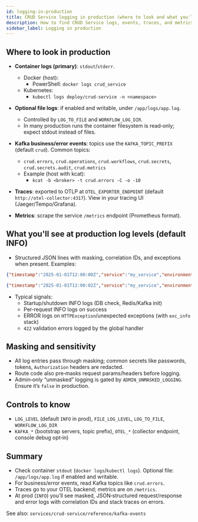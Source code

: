 ```yaml
---
id: logging-in-production
title: CRUD Service logging in production (where to look and what you'll see)
description: How to find CRUD Service logs, events, traces, and metrics in production; default log levels; masking; and relevant runtime controls.
sidebar_label: Logging in production
---
```


## Where to look in production

- **Container logs (primary)**: `stdout`/`stderr`.
  - Docker (host):
    - PowerShell: `docker logs crud_service`
  - Kubernetes:
    - `kubectl logs deploy/crud-service -n <namespace>`

- **Optional file logs**: if enabled and writable, under `/app/logs/app.log`.
  - Controlled by `LOG_TO_FILE` and `WORKFLOW_LOG_DIR`.
  - In many production runs the container filesystem is read‑only; expect stdout instead of files.

- **Kafka business/error events**: topics use the `KAFKA_TOPIC_PREFIX` (default `crud`). Common topics:
  - `crud.errors`, `crud.operations`, `crud.workflows`, `crud.secrets`, `crud.secrets.audit`, `crud.metrics`
  - Example (host with kcat):
    - `kcat -b <broker> -t crud.errors -C -o -10`

- **Traces**: exported to OTLP at `OTEL_EXPORTER_ENDPOINT` (default `http://otel-collector:4317`). View in your tracing UI (Jaeger/Tempo/Grafana).

- **Metrics**: scrape the service `/metrics` endpoint (Prometheus format).

## What you'll see at production log levels (default INFO)

- Structured JSON lines with masking, correlation IDs, and exceptions when present. Examples:

```json
{"timestamp":"2025-01-01T12:00:00Z","service":"my_service","environment":"prod","name":"app","level":"INFO","message":"Received execute request","correlation_id":"b1e...","system":"entraid_contractors","object_type":"user","action":"create","params":{"Password":"****MASKED****","Email":"john@example.com"},"user":"auth:account:..."}
```

```json
{"timestamp":"2025-01-01T12:00:02Z","service":"my_service","environment":"prod","name":"app","level":"ERROR","message":"HTTPException occurred: Validation failed","correlation_id":"b1e...","exception":"Traceback (most recent call last): ..."}
```

- Typical signals:
  - Startup/shutdown INFO logs (DB check, Redis/Kafka init)
  - Per‑request INFO logs on success
  - ERROR logs on `HTTPException`/unexpected exceptions (with `exc_info` stack)
  - `422` validation errors logged by the global handler

## Masking and sensitivity

- All log entries pass through masking; common secrets like passwords, tokens, `Authorization` headers are redacted.
- Route code also pre‑masks request params/headers before logging.
- Admin‑only “unmasked” logging is gated by `ADMIN_UNMASKED_LOGGING`. Ensure it’s `false` in production.

## Controls to know

- `LOG_LEVEL` (default `INFO` in prod), `FILE_LOG_LEVEL`, `LOG_TO_FILE`, `WORKFLOW_LOG_DIR`
- `KAFKA_*` (bootstrap servers, topic prefix), `OTEL_*` (collector endpoint, console debug opt‑in)

## Summary

- Check container `stdout` (`docker logs`/`kubectl logs`). Optional file: `/app/logs/app.log` if enabled and writable.
- For business/error events, read Kafka topics like `crud.errors`.
- Traces go to your OTEL backend; metrics are on `/metrics`.
- At prod (`INFO`) you’ll see masked, JSON‑structured request/response and error logs with correlation IDs and stack traces on errors.

See also: `services/crud-service/reference/kafka-events`


